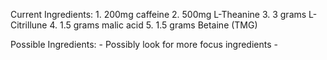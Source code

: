 Current Ingredients:
	1. 200mg caffeine
	2. 500mg L-Theanine
	3. 3 grams L-Citrillune
	4. 1.5 grams malic acid
	5. 1.5 grams Betaine (TMG)

Possible Ingredients:
	- Possibly look for more focus ingredients
	- 